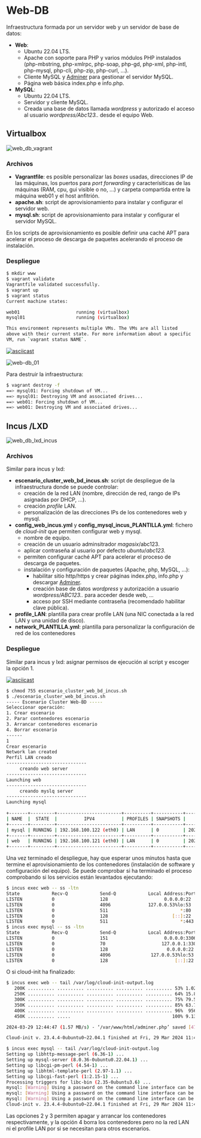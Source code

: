 # Web-DB

Infraestructura formada por un servidor web y un servidor de base de datos:

- **Web**:
  - Ubuntu 22.04 LTS.
  - Apache con soporte para PHP y varios módulos PHP instalados (php-mbstring, php-xmlrpc, php-soap, php-gd, php-xml, php-intl, php-mysql, php-cli, php-zip, php-curl, ...).
  - Cliente MySQL y [Adminer](https://www.adminer.org/) para gestionar el servidor MySQL.
  - Página web básica index.php e info.php.
- **MySQL**:
  - Ubuntu 22.04 LTS.
  - Servidor y cliente MySQL.
  - Creada una base de datos llamada *wordpress* y autorizado el acceso al usuario *wordpress/Abc123..* desde el equipo Web.

## Virtualbox

![web_db_vagrant](imagenes/web_db_vagrant.svg)

### Archivos

- **Vagrantfile**: es posible personalizar las *boxes* usadas, direcciones IP de las máquinas, los puertos para *port forwarding* y caracterísiticas de las máquinas (RAM, cpu, gui visible o no, ...) y carpeta compartida entre la máquina web01 y el host anfitrión.
- **apache.sh**: script de aprovisionamiento para instalar y configurar el servidor web.
- **mysql.sh**:  script de aprovisionamiento para instalar y configurar el servidor MySQL.

En los scripts de aprovisionamiento es posible definir una caché APT para acelerar el proceso de descarga de paquetes acelerando el proceso de instalación.

### Despliegue

```bash
$ mkdir www
$ vagrant validate
Vagrantfile validated successfully.
$ vagrant up
$ vagrant status
Current machine states:

web01                     running (virtualbox)
mysql01                   running (virtualbox)

This environment represents multiple VMs. The VMs are all listed
above with their current state. For more information about a specific
VM, run `vagrant status NAME`.
```
[![asciicast](https://asciinema.org/a/2m9w73siz2FFG5oAimg6Cdiez.svg)](https://asciinema.org/a/2m9w73siz2FFG5oAimg6Cdiez)

![web-db_01](imagenes/web-db_01.png)

Para destruir la infraestructura:

```bash
$ vagrant destroy -f
==> mysql01: Forcing shutdown of VM...
==> mysql01: Destroying VM and associated drives...
==> web01: Forcing shutdown of VM...
==> web01: Destroying VM and associated drives...
```

## Incus /LXD

![web_db_lxd_incus](imagenes/web_db_lxd_incus.svg)

### Archivos

Similar para incus y lxd:

- **escenario_cluster_web_bd_incus.sh**: script de despliegue de la infraestructura donde se puede controlar:
  - creación de la red LAN (nombre, dirección de red, rango de IPs asignadas por DHCP, ...).
  - creación *profile* LAN.
  - personalización de las direcciones IPs de los contenedores web y mysql.
- **config_web_incus.yml** y **config_mysql_incus_PLANTILLA.yml**: fichero de *cloud-init* que permiten configurar web y mysql.
  - nombre de equipo.
  - creación de un usuario adminsitrador *magasix*/abc123.
  - aplicar contraseña al usuario por defecto *ubuntu*/*abc123.*
  - permiten configurar caché APT para acelerar el proceso de descarga de paquetes.
  - instalación y configuración de paquetes (Apache, php, MySQL, ...):
    - habilitar sitio http/https y crear páginas index.php, info.php y descargar [Adminer](https://www.adminer.org/).
    - creación base de datos *wordpress* y autorización a usuario *wordpress/ABC123..* para acceder desde web, ...
    - acceso por SSH mediante contraseña (recomendado habilitar clave pública).
- **profile_LAN**: plantilla para crear profile LAN (una NIC conectada a la red LAN y una unidad de disco).
- **network_PLANTILLA.yml**: plantilla para personalizar la configuración de red de los contenedores

### Despliegue

Similar para incus y lxd: asignar permisos de ejecución al script y escoger la opción 1. 

[![asciicast](https://asciinema.org/a/x1ffmwPMVyAGcFd0EQ2pipjjg.svg)](https://asciinema.org/a/x1ffmwPMVyAGcFd0EQ2pipjjg)

```bash
$ chmod 755 escenario_cluster_web_bd_incus.sh
$ ./escenario_cluster_web_bd_incus.sh
----- Escenario Cluster Web-BD -----
Seleccionar operación:
1. Crear escenario
2. Parar contenedores escenario
3. Arrancar contenedores escenario
4. Borrar escenario
------
1
Crear escenario
Network lan created
Perfil LAN creado
------------------------------
     creando web server       
------------------------------
Launching web
------------------------------
     creando myslq server     
------------------------------
Launching mysql
 
+-------+---------+------------------------+----------+-----------+----------------------+
| NAME  |  STATE  |          IPV4          | PROFILES | SNAPSHOTS |     LAST USED AT     |
+-------+---------+------------------------+----------+-----------+----------------------+
| mysql | RUNNING | 192.168.100.122 (eth0) | LAN      | 0         | 2024/03/29 12:43 CET |
+-------+---------+------------------------+----------+-----------+----------------------+
| web   | RUNNING | 192.168.100.121 (eth0) | LAN      | 0         | 2024/03/29 12:43 CET |
+-------+---------+------------------------+----------+-----------+----------------------+
```

Una vez terminado el despliegue, hay que esperar unos minutos hasta que termine el aprovisionamiento de los contenedores (instalación de software y configuración del equipo). Se puede comprobar si ha terminado el proceso comprobando si los servicios están levantados ejecutando:

```bash
$ incus exec web -- ss -ltn
State            Recv-Q            Send-Q            Local Address:Port            Peer Address:Port            Process
LISTEN           0                 128                     0.0.0.0:22                   0.0.0.0:*
LISTEN           0                 4096              127.0.0.53%lo:53                   0.0.0.0:*
LISTEN           0                 511                           *:80                         *:*                       
LISTEN           0                 128                        [::]:22                      [::]:*
LISTEN           0                 511                           *:443                        *:*                       
$ incus exec mysql -- ss -ltn
State            Recv-Q            Send-Q            Local Address:Port            Peer Address:Port            Process
LISTEN           0                 151                     0.0.0.0:3306                 0.0.0.0:*
LISTEN           0                 70                     127.0.0.1:33060               0.0.0.0:*
LISTEN           0                 128                      0.0.0.0:22                  0.0.0.0:*
LISTEN           0                 4096               127.0.0.53%lo:53                  0.0.0.0:*
LISTEN           0                 128                         [::]:22                     [::]:* 
```

O si cloud-init ha finalizado:

```bash
$ incus exec web -- tail /var/log/cloud-init-output.log
   200K .......... .......... .......... .......... .......... 53% 1.02M 0s
   250K .......... .......... .......... .......... .......... 64% 15.8M 0s
   300K .......... .......... .......... .......... .......... 75% 79.5M 0s
   350K .......... .......... .......... .......... .......... 85% 63.7M 0s
   400K .......... .......... .......... .......... .......... 96%  956K 0s
   450K .......... .....                                      100% 9.13M=0.3s

2024-03-29 12:44:47 (1.57 MB/s) - ‘/var/www/html/adminer.php’ saved [476603/476603]

Cloud-init v. 23.4.4-0ubuntu0~22.04.1 finished at Fri, 29 Mar 2024 11:44:47 +0000. Datasource DataSourceNoCloud [seed=/var/lib/cloud/seed/nocloud-net][dsmode=net].  Up 80.88 seconds

$ incus exec mysql -- tail /var/log/cloud-init-output.log
Setting up libhttp-message-perl (6.36-1) ...
Setting up mysql-server (8.0.36-0ubuntu0.22.04.1) ...
Setting up libcgi-pm-perl (4.54-1) ...
Setting up libhtml-template-perl (2.97-1.1) ...
Setting up libcgi-fast-perl (1:2.15-1) ...
Processing triggers for libc-bin (2.35-0ubuntu3.6) ...
mysql: [Warning] Using a password on the command line interface can be insecure.
mysql: [Warning] Using a password on the command line interface can be insecure.
mysql: [Warning] Using a password on the command line interface can be insecure.
Cloud-init v. 23.4.4-0ubuntu0~22.04.1 finished at Fri, 29 Mar 2024 11:44:52 +0000. Datasource DataSourceNoCloud [seed=/var/lib/cloud/seed/nocloud-net][dsmode=net].  Up 83.75 seconds
```

Las opciones 2 y 3 permiten apagar y arrancar los contenedores respectivamente, y la opción 4 borra los contenedores pero no la red LAN ni el profile LAN por si se necesitan para otros escenarios.
